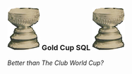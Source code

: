### ![Gold Cup](static/goldcup.png) Gold Cup SQL ![Gold Cup](static/goldcup.png)

_Better than The Club World Cup?_

